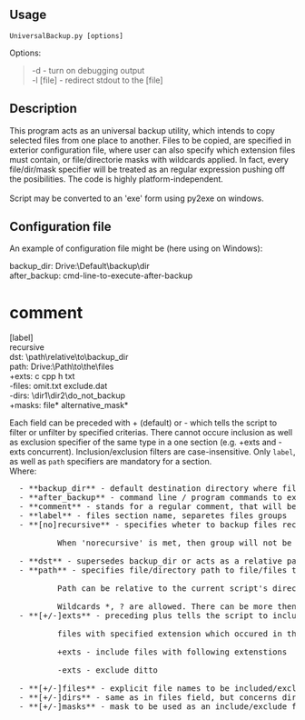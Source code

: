 Usage
------------------------------

    UniversalBackup.py [options]
Options:<br/>
>  -d          - turn on debugging output<br/>
>  -l [file]   - redirect stdout to the [file]<br/>

Description 
------------------------------

This program acts as an universal backup utility, which intends
to copy selected files from one place to another. Files to be copied,
are specified in exterior configuration file, where user can also specify
which extension files must contain, or file/directorie masks with
wildcards applied. In fact, every file/dir/mask specifier will
be treated as an regular expression pushing off the posibilities.
The code is highly platform-independent.<br/>
<br/>
Script may be converted to an 'exe' form using py2exe on windows.

Configuration file
------------------------------
An example of configuration file might be (here using on Windows):<br/>

backup_dir: Drive:\Default\backup\dir<br/>
after_backup: cmd-line-to-execute-after-backup<br/>
# comment<br/>
[label]<br/>
recursive<br/>
dst: \path\relative\to\backup_dir<br/>
path: Drive:\Path\to\the\files<br/>
+exts: c cpp h txt<br/>
-files: omit.txt exclude.dat<br/>
-dirs: \dir1\dir2\do_not_backup<br/>
+masks: file* alternative_mask*<br/>

Each field can be preceded with + (default) or - which
tells the script to filter or unfilter by specified criterias.
There cannot occure inclusion as well as exclusion specifier of
the same type in a one section (e.g. +exts and -exts concurrent).
Inclusion/exclusion filters are case-insensitive.
Only `label`, as well as `path` specifiers are mandatory for a section.<br/>
Where:<br/>
<pre>
  - **backup_dir** - default destination directory where files will be copied, unless indicated otherwise inside a section
  - **after_backup** - command line / program commands to execute after successful backup. User can specify more then one of those fields.
  - **comment** - stands for a regular comment, that will be skipped
  - **label** - files section name, separetes files groups
  - **[no]recursive** - specifies wheter to backup files recursively.<br/>
          When 'norecursive' is met, then group will not be scanned recursively. This is a default behaviour.<br/>
  - **dst** - supersedes backup_dir or acts as a relative path to the backup_dir
  - **path** - specifies file/directory path to file/files that need to be backed up.<br/>
          Path can be relative to the current script's directory, or absolute with drive letter.<br/>
          Wildcards *, ? are allowed. There can be more then one path field. This will specify more then one files for example.
  - **[+/-]exts** - preceding plus tells the script to include in backup<br/>
          files with specified extension which occured in this list.<br/>
          +exts - include files with following extenstions<br/>
          -exts - exclude ditto<br/>
  - **[+/-]files** - explicit file names to be included/excluded. It is not a necessity for this names to contain an extension.
  - **[+/-]dirs** - same as in files field, but concerns directories.
  - **[+/-]masks** - mask to be used as an include/exclude filter.
</pre><br/>
